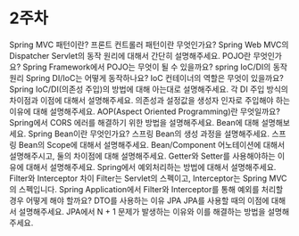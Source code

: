 # 2주차

Spring
MVC 패턴이란?
프론트 컨트롤러 패턴이란 무엇인가요?
Spring Web MVC의 Dispatcher Servlet의 동작 원리에 대해서 간단히 설명해주세요.
POJO란 무엇인가요? Spring Framework에서 POJO는 무엇이 될 수 있을까요?
spring IoC/DI의 동작원리
Spring DI/IoC는 어떻게 동작하나요?
IoC 컨테이너의 역할은 무엇이 있을까요?
Spring IoC/DI(의존성 주입)의 방법에 대해 아는대로 설명해주세요.
각 DI 주입 방식의 차이점과 이점에 대해서 설명해주세요.
의존성과 설정값을 생성자 인자로 주입해야 하는 이유에 대해 설명해주세요.
AOP(Aspect Oriented Programming)란 무엇일까요?
Spring에서 CORS 에러를 해결하기 위한 방법을 설명해주세요.
Bean에 대해 설명해보세요.
Spring Bean이란 무엇인가요?
스프링 Bean의 생성 과정을 설명해주세요.
스프링 Bean의 Scope에 대해서 설명해주세요.
Bean/Component 어노테이션에 대해서 설명해주시고, 둘의 차이점에 대해 설명해주세요.
Getter와 Setter를 사용해야하는 이유에 대해서 설명해주세요.
Spring에서 예외처리하는 방법에 대해서 설명해주세요.
Filter와 Interceptor 차이
Filter는 Servlet의 스펙이고, Interceptor는 Spring MVC의 스펙입니다. Spring Application에서 Filter와 Interceptor를 통해 예외를 처리할 경우 어떻게 해야 할까요?
DTO를 사용하는 이유
JPA
JPA를 사용할 때의 이점에 대해서 설명해주세요.
JPA에서 N + 1 문제가 발생하는 이유와 이를 해결하는 방법을 설명해주세요.
